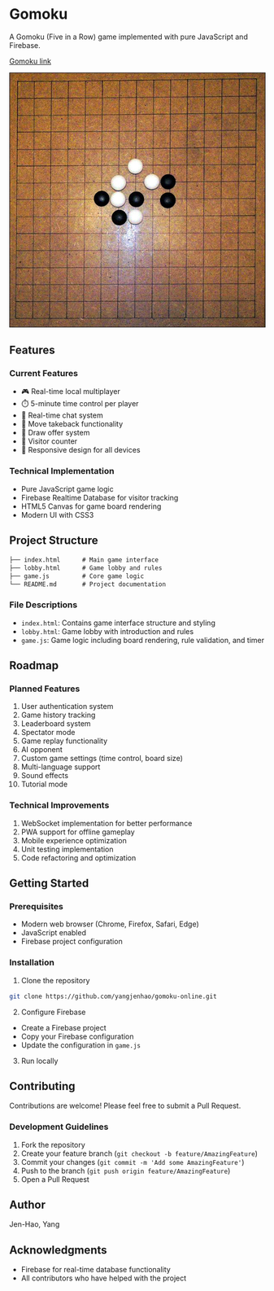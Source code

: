 # Gomoku

A  Gomoku (Five in a Row) game implemented with pure JavaScript and Firebase.

[Gomoku link](<https://yangjenhao.github.io/Gomoku_web/>)

![Gomoku Game](./images/gomoku-board.jpg)


## Features

### Current Features
- 🎮 Real-time local multiplayer
- ⏱️ 5-minute time control per player
- 💬 Real-time chat system
- 🔄 Move takeback functionality
- 🤝 Draw offer system
- 👥 Visitor counter
- 📱 Responsive design for all devices

### Technical Implementation
- Pure JavaScript game logic
- Firebase Realtime Database for visitor tracking
- HTML5 Canvas for game board rendering
- Modern UI with CSS3

## Project Structure

```
├── index.html      # Main game interface
├── lobby.html      # Game lobby and rules
├── game.js         # Core game logic
└── README.md       # Project documentation
```

### File Descriptions
- `index.html`: Contains game interface structure and styling
- `lobby.html`: Game lobby with introduction and rules
- `game.js`: Game logic including board rendering, rule validation, and timer

## Roadmap

### Planned Features
1. User authentication system
2. Game history tracking
3. Leaderboard system
4. Spectator mode
5. Game replay functionality
6. AI opponent
7. Custom game settings (time control, board size)
8. Multi-language support
9. Sound effects
10. Tutorial mode

### Technical Improvements
1. WebSocket implementation for better performance
2. PWA support for offline gameplay
3. Mobile experience optimization
4. Unit testing implementation
5. Code refactoring and optimization

## Getting Started

### Prerequisites
- Modern web browser (Chrome, Firefox, Safari, Edge)
- JavaScript enabled
- Firebase project configuration

### Installation

1. Clone the repository
```bash
git clone https://github.com/yangjenhao/gomoku-online.git
```

2. Configure Firebase
- Create a Firebase project
- Copy your Firebase configuration
- Update the configuration in `game.js`

3. Run locally



## Contributing

Contributions are welcome! Please feel free to submit a Pull Request.

### Development Guidelines
1. Fork the repository
2. Create your feature branch (`git checkout -b feature/AmazingFeature`)
3. Commit your changes (`git commit -m 'Add some AmazingFeature'`)
4. Push to the branch (`git push origin feature/AmazingFeature`)
5. Open a Pull Request


## Author

Jen-Hao, Yang

## Acknowledgments

- Firebase for real-time database functionality
- All contributors who have helped with the project


